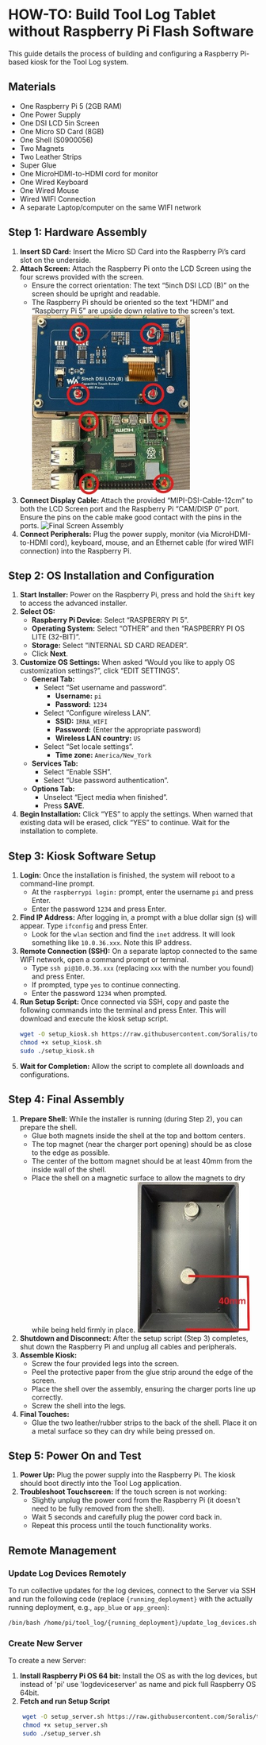 # HOW-TO: Build Tool Log Tablet without Raspberry Pi Flash Software

This guide details the process of building and configuring a Raspberry Pi-based kiosk for the Tool Log system.

## Materials
- One Raspberry Pi 5 (2GB RAM)
- One Power Supply
- One DSI LCD 5in Screen
- One Micro SD Card (8GB)
- One Shell (S0900056)
- Two Magnets
- Two Leather Strips
- Super Glue
- One MicroHDMI-to-HDMI cord for monitor
- One Wired Keyboard
- One Wired Mouse
- Wired WIFI Connection
- A separate Laptop/computer on the same WIFI network

## Step 1: Hardware Assembly
1.  **Insert SD Card:** Insert the Micro SD Card into the Raspberry Pi’s card slot on the underside.
2.  **Attach Screen:** Attach the Raspberry Pi onto the LCD Screen using the four screws provided with the screen.
    -   Ensure the correct orientation: The text “5inch DSI LCD (B)” on the screen should be upright and readable.
    -   The Raspberry Pi should be oriented so the text “HDMI” and “Raspberry Pi 5” are upside down relative to the screen's text.
![Raspberry Pi and Screen Assembly](app/static/img/display_Pi_assembly.jpg)
3.  **Connect Display Cable:** Attach the provided “MIPI-DSI-Cable-12cm” to both the LCD Screen port and the Raspberry Pi “CAM/DISP 0” port. Ensure the pins on the cable make good contact with the pins in the ports.
![Final Screen Assembly](app/static/img/screen_assembly.jpg)
4.  **Connect Peripherals:** Plug the power supply, monitor (via MicroHDMI-to-HDMI cord), keyboard, mouse, and an Ethernet cable (for wired WIFI connection) into the Raspberry Pi.

## Step 2: OS Installation and Configuration
1.  **Start Installer:** Power on the Raspberry Pi, press and hold the `Shift` key to access the advanced installer.
2.  **Select OS:**
    -   **Raspberry Pi Device:** Select “RASPBERRY PI 5”.
    -   **Operating System:** Select “OTHER” and then “RASPBERRY PI OS LITE (32-BIT)”.
    -   **Storage:** Select “INTERNAL SD CARD READER”.
    -   Click **Next**.
3.  **Customize OS Settings:** When asked “Would you like to apply OS customization settings?”, click “EDIT SETTINGS”.
    -   **General Tab:**
        -   Select “Set username and password”.
            -   **Username:** `pi`
            -   **Password:** `1234`
        -   Select “Configure wireless LAN”.
            -   **SSID:** `IRNA_WIFI`
            -   **Password:** (Enter the appropriate password)
            -   **Wireless LAN country:** `US`
        -   Select “Set locale settings”.
            -   **Time zone:** `America/New_York`
    -   **Services Tab:**
        -   Select “Enable SSH”.
        -   Select “Use password authentication”.
    -   **Options Tab:**
        -   Unselect “Eject media when finished”.
        -   Press **SAVE**.
4.  **Begin Installation:** Click “YES” to apply the settings. When warned that existing data will be erased, click “YES” to continue. Wait for the installation to complete.

## Step 3: Kiosk Software Setup
1.  **Login:** Once the installation is finished, the system will reboot to a command-line prompt.
    -   At the `raspberrypi login:` prompt, enter the username `pi` and press Enter.
    -   Enter the password `1234` and press Enter.
2.  **Find IP Address:** After logging in, a prompt with a blue dollar sign (`$`) will appear. Type `ifconfig` and press Enter.
    -   Look for the `wlan` section and find the `inet` address. It will look something like `10.0.36.xxx`. Note this IP address.
3.  **Remote Connection (SSH):** On a separate laptop connected to the same WIFI network, open a command prompt or terminal.
    -   Type `ssh pi@10.0.36.xxx` (replacing `xxx` with the number you found) and press Enter.
    -   If prompted, type `yes` to continue connecting.
    -   Enter the password `1234` when prompted.
4.  **Run Setup Script:** Once connected via SSH, copy and paste the following commands into the terminal and press Enter. This will download and execute the kiosk setup script.
    ```bash
    wget -O setup_kiosk.sh https://raw.githubusercontent.com/Soralis/tool_log/master/log_device_setup.sh
    chmod +x setup_kiosk.sh
    sudo ./setup_kiosk.sh
    ```
5.  **Wait for Completion:** Allow the script to complete all downloads and configurations.

## Step 4: Final Assembly
1.  **Prepare Shell:** While the installer is running (during Step 2), you can prepare the shell.
    -   Glue both magnets inside the shell at the top and bottom centers.
    -   The top magnet (near the charger port opening) should be as close to the edge as possible.
    -   The center of the bottom magnet should be at least 40mm from the inside wall of the shell.
    -   Place the shell on a magnetic surface to allow the magnets to dry while being held firmly in place.
![Magnet Positioning in Shell](app/static/img/magnet_shell_positioning.jpg)
2.  **Shutdown and Disconnect:** After the setup script (Step 3) completes, shut down the Raspberry Pi and unplug all cables and peripherals.
3.  **Assemble Kiosk:**
    -   Screw the four provided legs into the screen.
    -   Peel the protective paper from the glue strip around the edge of the screen.
    -   Place the shell over the assembly, ensuring the charger ports line up correctly.
    -   Screw the shell into the legs.
4.  **Final Touches:**
    -   Glue the two leather/rubber strips to the back of the shell. Place it on a metal surface so they can dry while being pressed on.

## Step 5: Power On and Test
1.  **Power Up:** Plug the power supply into the Raspberry Pi. The kiosk should boot directly into the Tool Log application.
2.  **Troubleshoot Touchscreen:** If the touch screen is not working:
    -   Slightly unplug the power cord from the Raspberry Pi (it doesn't need to be fully removed from the shell).
    -   Wait 5 seconds and carefully plug the power cord back in.
    -   Repeat this process until the touch functionality works.

## Remote Management

### Update Log Devices Remotely
To run collective updates for the log devices, connect to the Server via SSH and run the following code (replace `{running_deployment}` with the actually running deployment, e.g., `app_blue` or `app_green`):
```bash
/bin/bash /home/pi/tool_log/{running_deployment}/update_log_devices.sh
```

### Create New Server
To create a new Server:
1.  **Install Raspberry Pi OS 64 bit:** Install the OS as with the log devices, but instead of 'pi' use 'logdeviceserver' as name and pick full Raspberry OS 64bit.
2. **Fetch and run Setup Script** 
```bash
    wget -O setup_server.sh https://raw.githubusercontent.com/Soralis/tool_log/master/server_setup.sh
    chmod +x setup_server.sh
    sudo ./setup_server.sh
```
